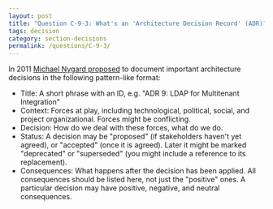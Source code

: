 ```yaml
---
layout: post
title: "Question C-9-3: What's an 'Architecture Decision Record' (ADR)?"
tags: decision
category: section-decisions
permalink: /questions/C-9-3/
---
```



In 2011 [Michael Nygard proposed](https://thinkrelevance.com/blog/2011/11/15/documenting-architecture-decisions) to document important architecture decisions in the following pattern-like format:

* Title: A short phrase with an ID, e.g. "ADR 9: LDAP for Multitenant Integration"
* Context: Forces at play, including technological, political, social, and project organizational. Forces might be conflicting.
* Decision: How do we deal with these forces, what do we do.
* Status: A decision may be "proposed" (if stakeholders haven't yet agreed), or "accepted" (once it is agreed). Later it might be marked "deprecated" or "superseded" (you might include a reference to its replacement).
* Consequences: What happens after the decision has been applied. All consequences should be listed here, not just the "positive" ones. A particular decision may have positive, negative, and neutral consequences.
